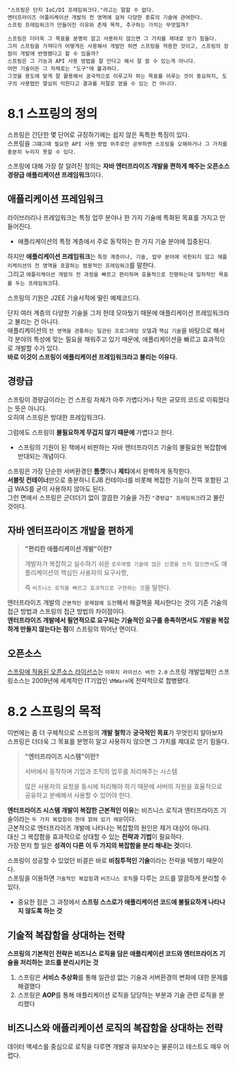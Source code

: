 
```
"스프링은 단지 IoC/DI 프레임워크다."라고는 말할 수 없다.
엔터프라이즈 어플리케이션 개발의 전 영역에 걸쳐 다양한 종류의 기술에 관여한다.
스프링 프레임워크가 만들어진 이유와 존재 목적, 추구하는 가치는 무엇일까?

스프링은 더더욱 그 목표를 분명히 알고 사용하지 않으면 그 가치를 제대로 얻기 힘들다.
그저 스프링을 가져다가 어떻게든 사용해서 개발만 하면 스프링을 적용한 것이고, 스프링의 장점이 개발에 반영됐다고 할 수 있을까?
스프링은 그 기능과 API 사용 방법을 잘 안다고 해서 잘 쓸 수 있는게 아니다.
어떤 기술이든 그 자체로는 "도구"에 불과하다.
그것을 용도에 맞게 잘 활용해서 궁극적으로 이루고자 하는 목표를 이루는 것이 중요하지, 도구의 사용법만 열심히 익힌다고 결과를 저절로 얻을 수 있는 건 아니다.
```

# **8.1 스프링의 정의**

스프링은 간단한 몇 단어로 규정하기에는 쉽지 않은 독특한 특징이 있다.  
스프링을 `그떄그때 필요한 API 사용 방법 위주로만 공부하면 스프링을 오해하거나 그 가치를 충분히 누리지 못할 수 있다.`  

스프링에 대해 가장 잘 알려진 정의는 **자바 엔터프라이즈 개발을 편하게 해주는 오픈소스 경량급 애플리케이션 프레임워크**이다.  

## 애플리케이션 프레임워크

라이브러리나 프레임워크는 특정 업무 분야나 한 가지 기술에 특화된 목표를 가지고 만들어진다.  
- 애플리케이션의 특정 계층에서 주로 동작하는 한 가지 기술 분야에 집중된다.

하지만 **애플리케이션 프레임워크**는 `특정 계층이나, 기술, 업무 분야에 국한되지 않고 애플리케이션의 전 영역을 포괄하는 범용적인 프레임워크`를 말한다.  
그리고 `애플리케이션 개발의 전 과정을 빠르고 편리하며 효율적으로 진행하는데 일차적인 목표를 두는 프레임워크`다.  

스프링의 기원은 J2EE 기술서적에 딸린 예제코드다.  

단지 여러 계층의 다양한 기술을 그저 한데 모아뒀기 때문에 애플리케이션 프레임워크라고 불리는 건 아니다.  
애플리케이션의 `전 영역을 관통하는 일관된 프로그래밍 모델`과 `핵심 기술`을 바탕으로 해서 각 분야의 특성에 맞는 필요을 채워주고 있기 때문에, 애플리케이션을 빠르고 효과적으로 개발할 수가 있다.  
**바로 이것이 스프링이 애플리케이션 프레임워크라고 불리는 이유다.**  

## 경량급

스프링이 경량급이라는 건 스프링 자체가 아주 가볍다거나 작은 규모의 코드로 이뤄졌다는 뜻은 아니다.  
오히여 스프링은 방대한 프레임워크다.  

그럼에도 스프링이 **불필요하게 무겁지 않기 때문에** 가볍다고 한다.  
- 스프링의 기원이 된 책에서 비판하는 자바 엔터프라이즈 기술의 불필요한 복잡함에 반대되는 개념이다.

스프링은 가장 단순한 서버환경인 **톰캣**이나 **제티**에서 완벽하게 동작한다.  
**서블릿 컨테이너**만으로 충분하니 EJB 컨테이너를 비롯해 복잡한 기능이 잔뜩 포함된 고급 WAS를 굳이 사용하지 않아도 된다.  
그런 면에서 스프링은 군더더기 없이 깔끔한 기술을 가진 `"경량급" 프레임워크`라고 불린 것이다.  

## 자바 엔터프라이즈 개발을 편하게

> **"편리한 애플리케이션 개발"이란?**
>
> 개발자가 복잡하고 실수하기 쉬운 `로우레벨 기술에 많은 신경을 쓰지 않으면서`도 애플리케이션의 핵심인 사용자의 요구사항,
>
> 즉 `비즈니스 로직을 빠르고 효과적으로 구현하는 것`을 말한다.

엔터프라이즈 개발의 `근본적인 문제점에 도전`해서 해결책을 제시한다는 것이 기존 기술의 접근 방법과 스프링의 접근 방법의 차이점이다.  
**엔터프라이즈 개발에서 필연적으로 요구되는 기술적인 요구를 충족하면서도 개발을 복잡하게 만들지 않는다는 점**이 스프링의 뛰어난 면이다.  

## 오픈소스

[스프링에 적용된 오픈소스 라이선스](https://github.com/spring-projects/spring-boot/blob/main/LICENSE.txt)는 `아파치 라이선스 버전 2.0`
스프링 개발업체인 스프링소스는 2009년에 세계적인 IT기업인 `VMWare`에 전략적으로 합병됐다.  

# **8.2 스프링의 목적**

이번에는 좀 더 구체적으로 스프링의 **개발 철학**과 **궁극적인 목표**가 무엇인지 알아보자  
스프링은 더더욱 그 목표를 분명히 알고 사용하지 않으면 그 가치를 제대로 얻기 힘들다.

> **"엔터프라이즈 시스템"이란?**
> 
> 서버에서 동작하며 기업과 조직의 업무를 처리해주는 시스템
> 
> 많은 사용자의 요청을 동시에 처리해야 하기 때문에 서버의 자원을 효율적으로 공유하고 분배해서 사용할 수 있어야 한다.

**엔터프라이즈 시스템 개발이 복잡한 근본적인 이유**는 비즈니스 로직과 엔터프라이즈 기술이라는 `두 가지 복잡함이 한데 얽혀 있기 때문`이다.  
근본적으로 엔터프라이즈 개발에 나타나는 복잡함의 원인은 제거 대상이 아니다.  
대신 그 복잡함을 효과적으로 상대할 수 있는 **전략과 기법**이 필요하다.  
가장 먼저 할 일은 **성격이 다른 이 두 가지의 복잡함을 분리 해내는 것**이다.  

스프링이 성공할 수 있었던 비결은 바로 **비침투적인 기술**이라는 전략을 택했기 때문이다.  
스프링을 이용하면 `기술적인 복잡함`과 `비즈니스 로직`을 다루는 코드를 깔끔하게 분리할 수 있다.  
- 중요한 점은 그 과정에서 **스프링 스스로가 애플리케이션 코드에 불필요하게 나타나지 않도록 하는 것**

## 기술적 복잡함을 상대하는 전략

**스프링의 기본적인 전략은 비즈니스 로직을 담은 애플리케이션 코드와 엔터프라이즈 기술을 처리하는 코드를 분리시키는 것**  
1. 스프링은 **서비스 추상화**를 통해 일관성 없는 기술과 서버환경의 변화에 대한 문제를 해결했다
2. 스프링은 **AOP**를 통해 애플리케이션 로직을 담당하는 부분과 기술 관련 로직을 분리했다

## 비즈니스와 애플리케이션 로직의 복잡함을 상대하는 전략

데이터 액세스를 중심으로 로직을 다루면 개발과 유지보수는 물론이고 테스트도 매우 어렵다.  
